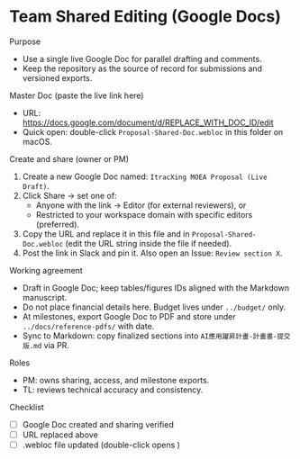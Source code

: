 # Team Shared Editing (Google Docs)

Purpose
- Use a single live Google Doc for parallel drafting and comments.
- Keep the repository as the source of record for submissions and versioned exports.

Master Doc (paste the live link here)
- URL: https://docs.google.com/document/d/REPLACE_WITH_DOC_ID/edit
- Quick open: double-click `Proposal-Shared-Doc.webloc` in this folder on macOS.

Create and share (owner or PM)
1) Create a new Google Doc named: `ItracXing MOEA Proposal (Live Draft)`.
2) Click Share → set one of:
   - Anyone with the link → Editor (for external reviewers), or
   - Restricted to your workspace domain with specific editors (preferred).
3) Copy the URL and replace it in this file and in `Proposal-Shared-Doc.webloc` (edit the URL string inside the file if needed).
4) Post the link in Slack and pin it. Also open an Issue: `Review section X`.

Working agreement
- Draft in Google Doc; keep tables/figures IDs aligned with the Markdown manuscript.
- Do not place financial details here. Budget lives under `../budget/` only.
- At milestones, export Google Doc to PDF and store under `../docs/reference-pdfs/` with date.
- Sync to Markdown: copy finalized sections into `AI應用躍昇計畫-計畫書-提交版.md` via PR.

Roles
- PM: owns sharing, access, and milestone exports.
- TL: reviews technical accuracy and consistency.

Checklist
- [ ] Google Doc created and sharing verified
- [ ] URL replaced above
- [ ] .webloc file updated (double-click opens
)
